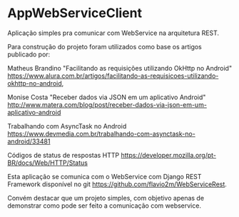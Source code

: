 # AppWebServiceClient

Aplicação simples pra comunicar com WebService na arquitetura REST. 

Para construção do projeto foram utilizados como base os artigos publicado por:

Matheus Brandino "Facilitando as requisições utilizando OkHttp no Android" <https://www.alura.com.br/artigos/facilitando-as-requisicoes-utilizando-okhttp-no-android>,

Monise Costa "Receber dados via JSON em um aplicativo Android" <http://www.matera.com/blog/post/receber-dados-via-json-em-um-aplicativo-android>

Trabalhando com AsyncTask no Android <https://www.devmedia.com.br/trabalhando-com-asynctask-no-android/33481>

Códigos de status de respostas HTTP <https://developer.mozilla.org/pt-BR/docs/Web/HTTP/Status>

Esta aplicação se comunica com o WebService com Django REST Framework disponível no git <https://github.com/flavio2m/WebServiceRest>.

Convém destacar que um projeto simples, com objetivo apenas de demonstrar como pode ser feito a comunicação com webservice.
